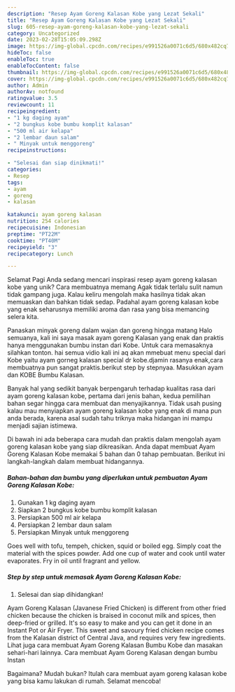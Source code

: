 ```yaml
---
description: "Resep Ayam Goreng Kalasan Kobe yang Lezat Sekali"
title: "Resep Ayam Goreng Kalasan Kobe yang Lezat Sekali"
slug: 605-resep-ayam-goreng-kalasan-kobe-yang-lezat-sekali
category: Uncategorized
date: 2023-02-28T15:05:09.298Z
image: https://img-global.cpcdn.com/recipes/e991526a0071c6d5/680x482cq70/ayam-goreng-kalasan-kobe-foto-resep-utama.jpg
hideToc: false
enableToc: true
enableTocContent: false
thumbnail: https://img-global.cpcdn.com/recipes/e991526a0071c6d5/680x482cq70/ayam-goreng-kalasan-kobe-foto-resep-utama.jpg
cover: https://img-global.cpcdn.com/recipes/e991526a0071c6d5/680x482cq70/ayam-goreng-kalasan-kobe-foto-resep-utama.jpg
author: Admin
authorAv: notfound
ratingvalue: 3.5
reviewcount: 11
recipeingredient:
- "1 kg daging ayam"
- "2 bungkus kobe bumbu komplit kalasan"
- "500 ml air kelapa"
- "2 lembar daun salam"
- " Minyak untuk menggoreng"
recipeinstructions:

- "Selesai dan siap dinikmati!"
categories:
- Resep
tags:
- ayam
- goreng
- kalasan

katakunci: ayam goreng kalasan 
nutrition: 254 calories
recipecuisine: Indonesian
preptime: "PT22M"
cooktime: "PT40M"
recipeyield: "3"
recipecategory: Lunch

---
```



Selamat Pagi Anda sedang mencari inspirasi resep ayam goreng kalasan kobe yang unik? Cara membuatnya memang Agak tidak terlalu sulit namun tidak gampang juga. Kalau keliru mengolah maka hasilnya tidak akan memuaskan dan bahkan tidak sedap. Padahal ayam goreng kalasan kobe yang enak seharusnya memiliki aroma dan rasa yang bisa memancing selera kita.


Panaskan minyak goreng dalam wajan dan goreng hingga matang Halo semuanya, kali ini saya masak ayam goreng Kalasan yang enak dan praktis hanya menggunakan bumbu instan dari Kobe. Untuk cara memasaknya silahkan tonton. hai semua vidio kali ini aq akan mmebuat menu special dari Kobe yaitu ayam gorneg kalasan special dr kobe.djamin rasanya enak,cara membuatnya pun sangat praktis.berikut step by stepnyaa. Masukkan ayam dan KOBE Bumbu Kalasan.

Banyak hal yang sedikit banyak berpengaruh terhadap kualitas rasa dari ayam goreng kalasan kobe, pertama dari jenis bahan, kedua pemilihan bahan segar hingga cara membuat dan menyajikannya. Tidak usah pusing kalau mau menyiapkan ayam goreng kalasan kobe yang enak di mana pun anda berada, karena asal sudah tahu triknya maka hidangan ini mampu menjadi sajian istimewa.


Di bawah ini ada beberapa cara mudah dan praktis dalam mengolah ayam goreng kalasan kobe yang siap dikreasikan. Anda dapat membuat Ayam Goreng Kalasan Kobe memakai 5 bahan dan 0 tahap pembuatan. Berikut ini langkah-langkah dalam membuat hidangannya.

<!--inarticleads1-->

##### Bahan-bahan dan bumbu yang diperlukan untuk pembuatan Ayam Goreng Kalasan Kobe:

1. Gunakan 1 kg daging ayam
1. Siapkan 2 bungkus kobe bumbu komplit kalasan
1. Persiapkan 500 ml air kelapa
1. Persiapkan 2 lembar daun salam
1. Persiapkan  Minyak untuk menggoreng


Goes well with tofu, tempeh, chicken, squid or boiled egg. Simply coat the material with the spices powder. Add one cup of water and cook until water evaporates. Fry in oil until fragrant and yellow. 

<!--inarticleads2-->

##### Step by step untuk memasak Ayam Goreng Kalasan Kobe:


1. Selesai dan siap dihidangkan!

Ayam Goreng Kalasan (Javanese Fried Chicken) is different from other fried chicken because the chicken is braised in coconut milk and spices, then deep-fried or grilled. It&#39;s so easy to make and you can get it done in an Instant Pot or Air Fryer. This sweet and savoury fried chicken recipe comes from the Kalasan district of Central Java, and requires very few ingredients. Lihat juga cara membuat Ayam Goreng Kalasan Bumbu Kobe dan masakan sehari-hari lainnya. Cara membuat Ayam Goreng Kalasan dengan bumbu Instan 

Bagaimana? Mudah bukan? Itulah cara membuat ayam goreng kalasan kobe yang bisa kamu lakukan di rumah. Selamat mencoba!

